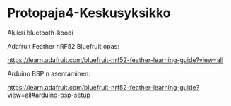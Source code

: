 # Protopaja4-Keskusyksikko
Aluksi bluetooth-koodi

Adafruit Feather nRF52 Bluefruit opas:

  https://learn.adafruit.com/bluefruit-nrf52-feather-learning-guide?view=all
  
Arduino BSP:n asentaminen:

  https://learn.adafruit.com/bluefruit-nrf52-feather-learning-guide?view=all#arduino-bsp-setup
